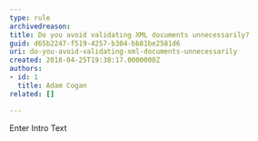 ```yaml
---
type: rule
archivedreason: 
title: Do you avoid validating XML documents unnecessarily?
guid: d65b2247-f519-4257-b304-bb81be2581d6
uri: do-you-avoid-validating-xml-documents-unnecessarily
created: 2018-04-25T19:38:17.0000000Z
authors:
- id: 1
  title: Adam Cogan
related: []

---
```



Enter Intro Text
<br><excerpt class='endintro'></excerpt><br>



